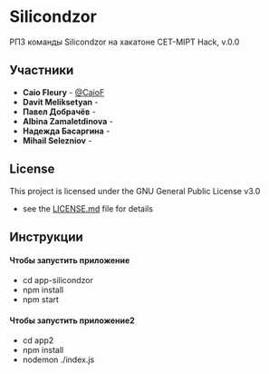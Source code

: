 # Silicondzor

РПЗ команды Silicondzor на хакатоне CET-MIPT Hack, v.0.0

## Участники

* **Caio Fleury** - [@CaioF](https://github.com/CaioF)
* **Davit Meliksetyan** -
* **Павел Добрачёв** -
* **Albina Zamaletdinova** -
* **Надежда Басаргина** - 
 * **Mihail Selezniov** - 
## License

This project is licensed under the GNU General Public License v3.0
 - see the [LICENSE.md](LICENSE.md) file for details

## Инструкции

#### Чтобы запустить приложение

* cd app-silicondzor
* npm install
* npm start

#### Чтобы запустить приложение2

* cd app2
* npm install
* nodemon ./index.js
